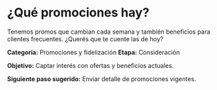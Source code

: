 # ¿Qué promociones hay?

Tenemos promos que cambian cada semana y también beneficios para clientes frecuentes. ¿Querés que te cuente las de hoy?

**Categoría:** Promociones y fidelización
**Etapa:** Consideración

**Objetivo:** Captar interés con ofertas y beneficios actuales.

**Siguiente paso sugerido:** Enviar detalle de promociones vigentes.
